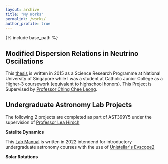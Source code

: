 ```yaml
---
layout: archive
title: "My Works"
permalink: /works/
author_profile: true
---
```


{% include base_path %}

## Modified Dispersion Relations in Neutrino Oscillations

This [thesis](/SRP_Paper.pdf) is written in 2015 as a Science Research Programme at National University of Singapore while I was a student at Catholic Junior College as a Higher-3 coursework (equivalent to highschool honors). This Project is Supervised by [Professor Ching Chee Leong](https://smt.sutd.edu.sg/people/faculty/ching-chee-leong/).

## Undergraduate Astronomy Lab Projects
The following 2 projects are completed as part of AST399Y5 under the supervision of [Professor Lea Hirsch](https://www.astro.utoronto.ca/people/faculty/name/lea-hirsh/)

**Satelite Dynamics**

This [Lab Manual](/sats_lab.pdf) is written in 2022 intendend for introductory undergraduate astronomy courses with the use of [Unistellar's Evscope2](https://shop.unistellar.com/products/evscope-2)

**Solar Rotations**
